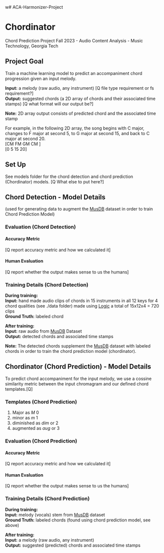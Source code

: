 w# ACA-Harmonizer-Project

# Chordinator
Chord Prediction Project
Fall 2023 - Audio Content Analysis - Music Technology, Georgia Tech

## Project Goal

Train a machine learning model to predict an accompaniment chord progression given an input melody. <br>

**Input:** a melody (raw audio, any instrument) [Q file type requirement or fs requirement?] <br>
**Output:** suggested chords (a 2D array of chords and their associated time stamps) [Q what format will our output be?] <br>

**Note:** 2D array output consists of predicted chord and the associated time stamp <br>

For example, in the following 2D array, the song begins with C major, changes to F major at second 5, to G major at second 15, and back to C major at second 20.  
[CM FM GM  CM ]<br>
[0  5  15  20]<br>

## Set Up
See models folder for the chord detection and chord prediction (Chordinator) models. [Q What else to put here?]

## Chord Detection - Model Details
(used for generating data to augment the [MusDB](https://github.com/sigsep/sigsep-mus-db) dataset in order to train Chord Prediction Model) <br>

### Evaluation (Chord Detection)

#### Accuracy Metric

[Q report accuracy metric and how we calculated it]

#### Human Evaluation

[Q report whether the output makes sense to us the humans]

### Training Details (Chord Detection)

**During training:** <br>
**Input:** hand made audio clips of chords in 15 instruments in all 12 keys for 4 chord qualities (see ./data folder) made using [Logic](https://www.apple.com/logic-pro/) a total of 15x12x4 = 720 clips <br>
**Ground Truth:** labeled chord <br>

**After training:** <br>
**Input:** raw audio from [MusDB](https://github.com/sigsep/sigsep-mus-db) Dataset <br>
**Output:** detected chords and associated time stamps

**Note:** The detected chords supplement the [MusDB](https://github.com/sigsep/sigsep-mus-db) dataset with labeled chords in order to train the chord prediction model (chordinator).

## Chordinator (Chord Prediction) - Model Details

To predict chord accompaniment for the input melody, we use a cossine similarity metric between the input chromagram and our defined chord templates.[Q]

### Templates (Chord Prediction)

1. Major as *M* 0
2. minor as *m* 1
3. diminished as *dim* or 2
4. augmented as *aug* or 3

### Evaluation (Chord Prediction)

#### Accuracy Metric

[Q report accuracy metric and how we calculated it]

#### Human Evaluation

[Q report whether the output makes sense to us the humans]

### Training Details (Chord Prediction)

**During training:** <br>
**Input:** melody (vocals) stem from [MusDB](https://github.com/sigsep/sigsep-mus-db) dataset <br>
**Ground Truth:** labeled chords (found using chord prediction model, see above) <br>

**After training:** <br>
**Input:** a melody (raw audio, any instrument) <br>
**Output:** suggested (predicted) chords and associated time stamps <br>
